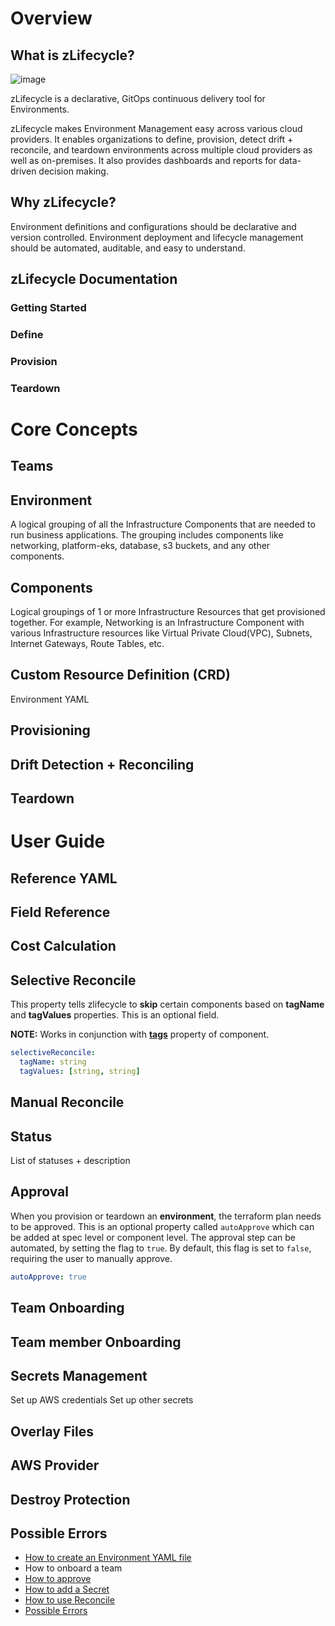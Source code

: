 # Overview

## What is zLifecycle?

![image](https://user-images.githubusercontent.com/47644789/147984939-738f7535-be82-41ab-8f35-e684f8cdb3c7.png)

zLifecycle is a declarative, GitOps continuous delivery tool for Environments.

zLifecycle makes Environment Management easy across various cloud providers. It enables organizations to define, provision, detect drift + reconcile, and teardown environments across multiple cloud providers as well as on-premises. It also provides dashboards and reports for data-driven decision making.


## Why zLifecycle?

Environment definitions and configurations should be declarative and version controlled. Environment deployment and lifecycle management should be automated, auditable, and easy to understand.

## zLifecycle Documentation

### Getting Started

### Define

### Provision

### Teardown

# Core Concepts

## Teams

## Environment 

A logical grouping of all the Infrastructure Components that are needed to run business applications. The grouping includes components like networking, platform-eks, database, s3 buckets, and any other components.

## Components 

Logical groupings of 1 or more Infrastructure Resources that get provisioned together. For example, Networking is an Infrastructure Component with various Infrastructure resources like Virtual Private Cloud(VPC), Subnets, Internet Gateways, Route Tables, etc.



## Custom Resource Definition (CRD)
Environment YAML 

## Provisioning 

## Drift Detection + Reconciling

## Teardown

## 

# User Guide

## Reference YAML

## Field Reference

## Cost Calculation

## Selective Reconcile

This property tells zlifecycle to **skip** certain components based on **tagName** and **tagValues** properties. This is an optional field.

**NOTE:** Works in conjunction with [**tags**](#component-tags) property of component.

```yaml
selectiveReconcile:
  tagName: string
  tagValues: [string, string]
```

## Manual Reconcile

## Status
List of statuses + description

## Approval

When you provision or teardown an **environment**, the terraform plan needs to be approved. This is an optional property called `autoApprove` which can be added at spec level or component level.
The approval step can be automated, by setting the flag to `true`. By default, this flag is set to `false`, requiring the user to manually approve.

```yaml
autoApprove: true
```

## Team Onboarding

## Team member Onboarding

## Secrets Management
Set up AWS credentials
Set up other secrets

## Overlay Files

## AWS Provider

## Destroy Protection

## Possible Errors



* [How to create an Environment YAML file](all-about-environment-yaml.md)
* How to onboard a team
* [How to approve](approval.md)
* [How to add a Secret](secrets.md)
* [How to use Reconcile](reconcile.md)
* [Possible Errors](errors.md)
